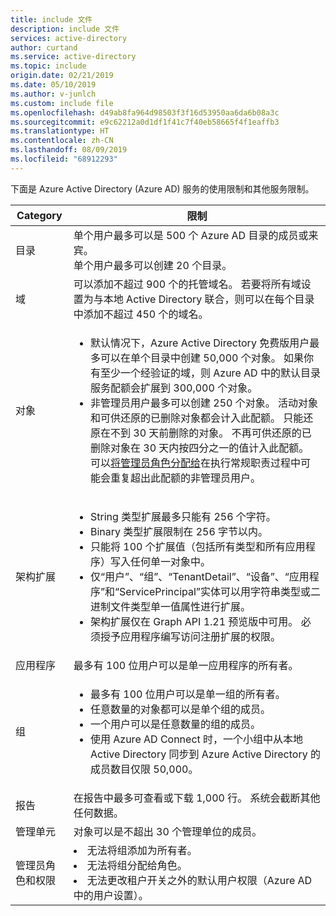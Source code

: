 ```yaml
---
title: include 文件
description: include 文件
services: active-directory
author: curtand
ms.service: active-directory
ms.topic: include
origin.date: 02/21/2019
ms.date: 05/10/2019
ms.author: v-junlch
ms.custom: include file
ms.openlocfilehash: d49ab8fa964d98503f3f16d53950aa6da6b08a3c
ms.sourcegitcommit: e9c62212a0d1df1f41c7f40eb58665f4f1eaffb3
ms.translationtype: HT
ms.contentlocale: zh-CN
ms.lasthandoff: 08/09/2019
ms.locfileid: "68912293"
---
```

下面是 Azure Active Directory (Azure AD) 服务的使用限制和其他服务限制。

| Category | 限制 |
| --- | --- |
| 目录 | 单个用户最多可以是 500 个 Azure AD 目录的成员或来宾。<br/>单个用户最多可以创建 20 个目录。 |
| 域 | 可以添加不超过 900 个的托管域名。 若要将所有域设置为与本地 Active Directory 联合，则可以在每个目录中添加不超过 450 个的域名。 |
| 对象 |<ul><li>默认情况下，Azure Active Directory 免费版用户最多可以在单个目录中创建 50,000 个对象。 如果你有至少一个经验证的域，则 Azure AD 中的默认目录服务配额会扩展到 300,000 个对象。 </li><li>非管理员用户最多可以创建 250 个对象。 活动对象和可供还原的已删除对象都会计入此配额。 只能还原在不到 30 天前删除的对象。 不再可供还原的已删除对象在 30 天内按四分之一的值计入此配额。 可以[将管理员角色分配给](../articles/active-directory/users-groups-roles/directory-assign-admin-roles.md)在执行常规职责过程中可能会重复超出此配额的非管理员用户。</li></ul> |
| 架构扩展 |<ul><li>String 类型扩展最多只能有 256 个字符。 </li><li>Binary 类型扩展限制在 256 字节以内。</li><li>只能将 100 个扩展值（包括所有类型和所有应用程序）写入任何单一对象中。  </li><li>仅“用户”、“组”、“TenantDetail”、“设备”、“应用程序”和“ServicePrincipal”实体可以用字符串类型或二进制文件类型单一值属性进行扩展。</li><li>架构扩展仅在 Graph API 1.21 预览版中可用。 必须授予应用程序编写访问注册扩展的权限。</li></ul> |
| 应用程序 |最多有 100 位用户可以是单一应用程序的所有者。 |
| 组 |<ul><li>最多有 100 位用户可以是单一组的所有者。</li><li>任意数量的对象都可以是单个组的成员。</li><li>一个用户可以是任意数量的组的成员。</li><li>使用 Azure AD Connect 时，一个小组中从本地 Active Directory 同步到 Azure Active Directory 的成员数目仅限 50,000。</li></ul> |
| 报告 | 在报告中最多可查看或下载 1,000 行。 系统会截断其他任何数据。 |
| 管理单元 | 对象可以是不超出 30 个管理单位的成员。 |
| 管理员角色和权限 | <li>无法将组添加为所有者。<li>无法将组分配给角色。<li>无法更改租户开关之外的默认用户权限（Azure AD 中的用户设置）。 |

